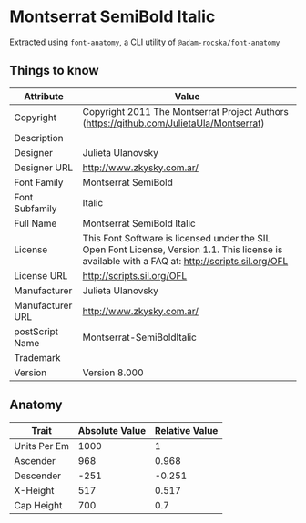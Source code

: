 # Montserrat SemiBold Italic

Extracted using `font-anatomy`, a CLI utility of
[`@adam-rocska/font-anatomy`](https://github.com/adam-rocska/font-anatomy)

## Things to know

| Attribute        | Value                                                                                                                                            |
| ---------------- | ------------------------------------------------------------------------------------------------------------------------------------------------ |
| Copyright        | Copyright 2011 The Montserrat Project Authors (https://github.com/JulietaUla/Montserrat)                                                         |
| Description      |                                                                                                                                                  |
| Designer         | Julieta Ulanovsky                                                                                                                                |
| Designer URL     | http://www.zkysky.com.ar/                                                                                                                        |
| Font Family      | Montserrat SemiBold                                                                                                                              |
| Font Subfamily   | Italic                                                                                                                                           |
| Full Name        | Montserrat SemiBold Italic                                                                                                                       |
| License          | This Font Software is licensed under the SIL Open Font License, Version 1.1. This license is available with a FAQ at: http://scripts.sil.org/OFL |
| License URL      | http://scripts.sil.org/OFL                                                                                                                       |
| Manufacturer     | Julieta Ulanovsky                                                                                                                                |
| Manufacturer URL | http://www.zkysky.com.ar/                                                                                                                        |
| postScript Name  | Montserrat-SemiBoldItalic                                                                                                                        |
| Trademark        |                                                                                                                                                  |
| Version          | Version 8.000                                                                                                                                    |

## Anatomy

| Trait        | Absolute Value | Relative Value |
| ------------ | -------------- | -------------- |
| Units Per Em | 1000           | 1              |
| Ascender     | 968            | 0.968          |
| Descender    | -251           | -0.251         |
| X-Height     | 517            | 0.517          |
| Cap Height   | 700            | 0.7            |
